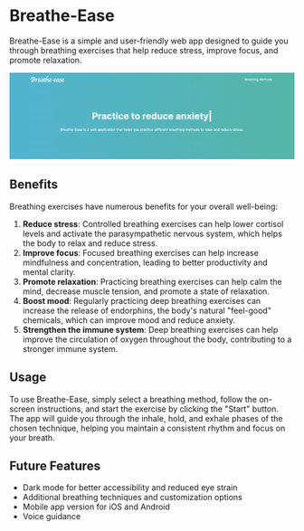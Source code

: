 # Breathe-Ease

Breathe-Ease is a simple and user-friendly web app designed to guide you through breathing exercises that help reduce stress, improve focus, and promote relaxation.

![Breathe-Ease Screenshot](./public/Screenshot.png)

## Benefits

Breathing exercises have numerous benefits for your overall well-being:

1. **Reduce stress**: Controlled breathing exercises can help lower cortisol levels and activate the parasympathetic nervous system, which helps the body to relax and reduce stress.
2. **Improve focus**: Focused breathing exercises can help increase mindfulness and concentration, leading to better productivity and mental clarity.
3. **Promote relaxation**: Practicing breathing exercises can help calm the mind, decrease muscle tension, and promote a state of relaxation.
4. **Boost mood**: Regularly practicing deep breathing exercises can increase the release of endorphins, the body's natural "feel-good" chemicals, which can improve mood and reduce anxiety.
5. **Strengthen the immune system**: Deep breathing exercises can help improve the circulation of oxygen throughout the body, contributing to a stronger immune system.

## Usage

To use Breathe-Ease, simply select a breathing method, follow the on-screen instructions, and start the exercise by clicking the "Start" button. The app will guide you through the inhale, hold, and exhale phases of the chosen technique, helping you maintain a consistent rhythm and focus on your breath.

## Future Features

- Dark mode for better accessibility and reduced eye strain
- Additional breathing techniques and customization options
- Mobile app version for iOS and Android
- Voice guidance

